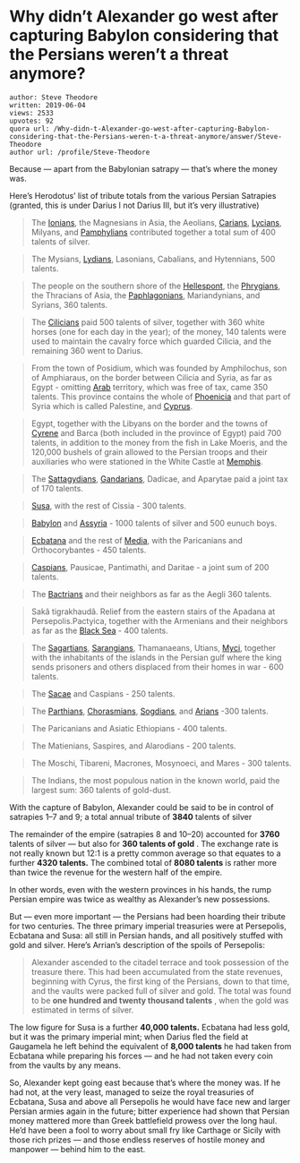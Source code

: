# Why didn’t Alexander go west after capturing Babylon considering that the Persians weren’t a threat anymore?

	author: Steve Theodore
	written: 2019-06-04
	views: 2533
	upvotes: 92
	quora url: /Why-didn-t-Alexander-go-west-after-capturing-Babylon-considering-that-the-Persians-weren-t-a-threat-anymore/answer/Steve-Theodore
	author url: /profile/Steve-Theodore


Because — apart from the Babylonian satrapy — that’s where the money was.

Here’s Herodotus’ list of tribute totals from the various Persian Satrapies (granted, this is under Darius I not Darius III, but it’s very illustrative)

> The [Ionians](https://www.livius.org/articles/people/yauna/), the Magnesians in Asia, the Aeolians, [Carians](https://www.livius.org/articles/place/caria/), [Lycians](https://www.livius.org/articles/place/lycia/), Milyans, and [Pamphylians](https://www.livius.org/articles/place/pamphylia/) contributed together a total sum of 400 talents of silver.

> The Mysians, [Lydians](https://www.livius.org/articles/place/lydia/), Lasonians, Cabalians, and Hytennians, 500 talents.

> The people on the southern shore of the [Hellespont](https://www.livius.org/articles/place/hellespont-dardanelles/), the [Phrygians](https://www.livius.org/articles/people/phrygians/), the Thracians of Asia, the [Paphlagonians](https://www.livius.org/articles/place/paphlagonia/), Mariandynians, and Syrians, 360 talents.

> The [Cilicians](https://www.livius.org/articles/place/cilicia/) paid 500 talents of silver, together with 360 white horses (one for each day in the year); of the money, 140 talents were used to maintain the cavalry force which guarded Cilicia, and the remaining 360 went to Darius.

> From the town of Posidium, which was founded by Amphilochus, son of Amphiaraus, on the border between Cilicia and Syria, as far as Egypt - omitting [Arab](https://www.livius.org/articles/people/arabs/) territory, which was free of tax, came 350 talents. This province contains the whole of [Phoenicia](https://www.livius.org/articles/people/phoenicians/) and that part of Syria which is called Palestine, and [Cyprus](https://www.livius.org/articles/place/cyprus/).

> Egypt, together with the Libyans on the border and the towns of [Cyrene](https://www.livius.org/articles/place/cyrene/) and Barca (both included in the province of Egypt) paid 700 talents, in addition to the money from the fish in Lake Moeris, and the 120,000 bushels of grain allowed to the Persian troops and their auxiliaries who were stationed in the White Castle at [Memphis](https://www.livius.org/articles/place/memphis/).

> The [Sattagydians](https://www.livius.org/articles/people/sattagydians/), [Gandarians](https://www.livius.org/articles/place/gandara/), Dadicae, and Aparytae paid a joint tax of 170 talents.

> [Susa](https://www.livius.org/articles/place/susa/), with the rest of Cissia - 300 talents.

> [Babylon](https://www.livius.org/articles/place/babylon/) and [Assyria](https://www.livius.org/articles/place/assyria/) - 1000 talents of silver and 500 eunuch boys.

> [Ecbatana](https://www.livius.org/articles/place/ecbatana-hamadan/) and the rest of [Media](https://www.livius.org/articles/people/medes/), with the Paricanians and Orthocorybantes - 450 talents.

> [Caspians](https://www.livius.org/articles/place/caspian-sea/), Pausicae, Pantimathi, and Daritae - a joint sum of 200 talents.

> The [Bactrians](https://www.livius.org/articles/place/bactria/) and their neighbors as far as the Aegli 360 talents.

> Sakâ tigrakhaudâ. Relief from the eastern stairs of the Apadana at Persepolis.Pactyica, together with the Armenians and their neighbors as far as the [Black Sea](https://www.livius.org/articles/place/black-sea/) - 400 talents.

> The [Sagartians](https://www.livius.org/articles/people/sagartians/), [Sarangians](https://www.livius.org/articles/place/drangiana/), Thamanaeans, Utians, [Myci](https://www.livius.org/articles/place/maka/), together with the inhabitants of the islands in the Persian gulf where the king sends prisoners and others displaced from their homes in war - 600 talents.

> The [Sacae](https://www.livius.org/articles/people/scythians-sacae/) and Caspians - 250 talents.

> The [Parthians](https://www.livius.org/articles/place/parthia/), [Chorasmians](https://www.livius.org/articles/people/chorasmia/), [Sogdians](https://www.livius.org/articles/people/sogdians/), and [Arians](https://www.livius.org/articles/people/arians/) -300 talents.

> The Paricanians and Asiatic Ethiopians - 400 talents.

> The Matienians, Saspires, and Alarodians - 200 talents.

> The Moschi, Tibareni, Macrones, Mosynoeci, and Mares - 300 talents.

> The Indians, the most populous nation in the known world, paid the largest sum: 360 talents of gold-dust.

With the capture of Babylon, Alexander could be said to be in control of satrapies 1–7 and 9; a total annual tribute of __3840__  talents of silver

The remainder of the empire (satrapies 8 and 10–20) accounted for __3760__ talents of silver — but also for __360 talents of gold__ . The exchange rate is not really known but 12:1 is a pretty common average so that equates to a further __4320 talents.__ The combined total of __8080 talents__  is rather more than twice the revenue for the western half of the empire.

In other words, even with the western provinces in his hands, the rump Persian empire was twice as wealthy as Alexander’s new possessions.

But — even more important — the Persians had been hoarding their tribute for two centuries. The three primary imperial treasuries were at Persepolis, Ecbatana and Susa: all still in Persian hands, and all positively stuffed with gold and silver. Here’s Arrian’s description of the spoils of Persepolis:

> Alexander ascended to the citadel terrace and took possession of the treasure there. This had been accumulated from the state revenues, beginning with Cyrus, the first king of the Persians, down to that time, and the vaults were packed full of silver and gold. The total was found to be __one hundred and twenty thousand talents__ , when the gold was estimated in terms of silver.

The low figure for Susa is a further __40,000 talents.__ Ecbatana had less gold, but it was the primary imperial mint; when Darius fled the field at Gaugamela he left behind the equivalent of __8,000 talents__ he had taken from Ecbatana while preparing his forces — and he had not taken every coin from the vaults by any means.

So, Alexander kept going east because that’s where the money was. If he had not, at the very least, managed to seize the royal treasuries of Ecbatana, Susa and above all Persepolis he would have face new and larger Persian armies again in the future; bitter experience had shown that Persian money mattered more than Greek battlefield prowess over the long haul. He’d have been a fool to worry about small fry like Carthage or Sicily with those rich prizes — and those endless reserves of hostile money and manpower — behind him to the east.

